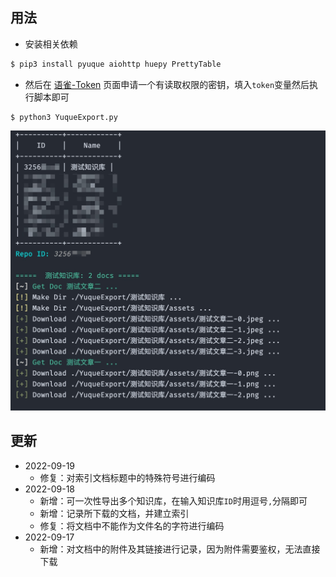 ## 用法

- 安装相关依赖


```bash
$ pip3 install pyuque aiohttp huepy PrettyTable
```

- 然后在 [语雀-Token](https://www.yuque.com/settings/tokens) 页面申请一个有读取权限的密钥，填入`token`变量然后执行脚本即可

```
$ python3 YuqueExport.py
```

![YuqueExport-1](./YuqueExport-1.jpg)



## 更新

- 2022-09-19
  - 修复：对索引文档标题中的特殊符号进行编码
- 2022-09-18
  - 新增：可一次性导出多个知识库，在输入知识库`ID`时用逗号`,`分隔即可
  - 新增：记录所下载的文档，并建立索引
  - 修复：将文档中不能作为文件名的字符进行编码
- 2022-09-17
  - 新增：对文档中的附件及其链接进行记录，因为附件需要鉴权，无法直接下载
